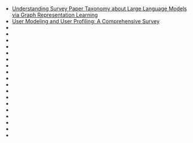 - [Understanding Survey Paper Taxonomy about Large Language Models via Graph Representation Learning](https://arxiv.org/pdf/2402.10409.pdf)
- [User Modeling and User Profiling: A Comprehensive Survey](https://arxiv.org/pdf/2402.09660.pdf)
- []()
- []()
- []()
- []()
- []()
- []()
- []()
- []()
- []()
- []()
- []()
- []()
- []()
- []()
- []()
- []()
- []()
- []()
